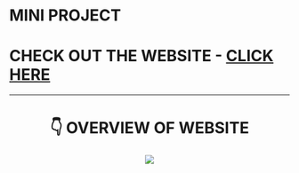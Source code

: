 # MINI PROJECT

# CHECK OUT THE WEBSITE - [CLICK HERE](https://datavis.epizy.com)



---

<h1 align="center"> 👇 OVERVIEW OF WEBSITE </h1>

<p align="center">
  <img style='border:2px solid #FFFFFF' src="/datavis.gif">
</p>
